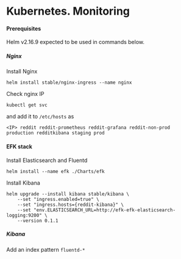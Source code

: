 # Kubernetes. Monitoring

#### Prerequisites

Helm v2.16.9 expected to be used in commands below.

##### Nginx

Install Nginx

    helm install stable/nginx-ingress --name nginx

Check nginx IP

    kubectl get svc

and add it to `/etc/hosts` as

    <IP> reddit reddit-prometheus reddit-grafana reddit-non-prod production redditkibana staging prod

#### EFK stack

Install Elasticsearch and Fluentd

    helm install --name efk ./Charts/efk

Install Kibana

    helm upgrade --install kibana stable/kibana \
        --set "ingress.enabled=true" \
        --set "ingress.hosts={reddit-kibana}" \
        --set "env.ELASTICSEARCH_URL=http://efk-efk-elasticsearch-logging:9200" \
        --version 0.1.1

##### Kibana

Add an index pattern `fluentd-*`
